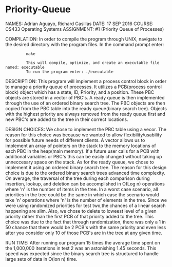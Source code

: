 # Priority-Queue

NAMES:       Adrian Aguayo, Richard Casillas
DATE:        17 SEP 2016
COURSE:      CS433 Operating Systems
ASSIGNMENT:  #1 (Priority Queue of Processes)

COMPILATION: In order to compile the program through UNIX, navigate to the desired directory with the program files.
             In the command prompt enter:
             
             make 
             
             This will compile, optimize, and create an executable file named: executable
             To run the program enter: ./executable

DESCRIPTION: This program will implement a process control block in order to manage a priority queue of processes.
             It utilizes a PCB(process control block) object which has a state, ID, Priority, and a position. These PBC 
             objects are stored in a vector of PBC's. A ready queue is then implemented through the use of an ordered 
             binary search tree. The PBC objects are then copied from the PBC table into the ready queue(binary search tree). 
             Objects with the highest priority are always removed from the ready queue first and new PBC's are added to
             the tree in their correct locations. 
             
DESIGN CHOICES: We chose to implement the PBC table using a vecor. The reason for this choice was because we wanted to 
                allow flexibility/usability for possible future needs of different clients. A vector allows us to implement
                an array of pointers on the stack to the memory locations of each PBC in the heap(main memory). If a future user
                calls for a PCB with additional variables or PBC's this can be easily changed without taking up unneccesary space on the stack.
                As for the ready queue, we chose to implement it using an ordered binary search tree. The reason for this design choice is due to the ordered binary search trees advanced time complexity. On average, the traversal of the tree during each comparison during insertion, lookup, and deletion can be accomplished in O(Log n) operations where 'n' is the number of items in the tree. In a worst case scenario, all priorities in the tree could be the same in which case the scenario would take 'n' operations where 'n' is the number of elements in the tree. Since we were using randomized priorities for test two,the chances of a linear search happening are slim. 
                Also, we chose to delete to loweest level of a given priority rather than the first PCB of that priority added to the tree. This choice was due to the fact that through randomization, there was only a 1 in 50 chance that there would be 2 PCB's with the same priority and even less after you consider only 10 of those PCB's are in the tree at any given time.

RUN TIME: After running our program 15 times the average time spent on the 1,000,000 iterations in test 2 was an astonishing 1.45
          seconds. This speed was expected since the binary search tree is structured to handle large sets of data in O(lon n) time.
